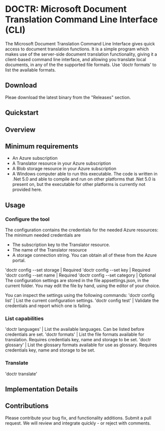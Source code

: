 # DOCTR: Microsoft Document Translation Command Line Interface (CLI)
The Microsoft Document Translation Command Line Interface gives quick access to document translation functions.
It is a simple program which makes use of the server-side document translation functionality, giving it a client-based
command line interface, and allowing you translate local documents, in any of the the supported file formats. Use 'doctr formats'
to list the available formats.

## Download
Pleae download the latest binary from the "Releases" section.
## Quickstart
## Overview

## Minimum requirements
- An Azure subscription
- A Translator resource in your Azure subscription
- A Blob storage resource in your Azure subscription
- A Windows computer able to run this executable. The code is written in .Net 5.0 and able to compile and run on other platforms that
.Net 5.0 is present on, but the executable for other platforms is currently not provided here.

## Usage
### Configure the tool
The configuration contains the credentials for the needed Azure resources:
The minimum needed credentials are
- The subscription key to the Translator resource.
- The name of the Translator resource 
- A storage connection string.
You can obtain all of these from the Azure portal.

'doctr config --set storage <Storage Connection String>	| Required
'doctr config --set key <Subscription key of the Translator resource>	| Required
'doctr config --set name <Name of the Azure Translator resource>	| Required
'doctr config --set category <Custom Translator category ID>	| Optional
The configuration settings are stored in the file appsettings.json, in the current folder.
You may edit the file by hand, using the editor of your choice. 

You can inspect the settings using the following commands:
'doctr config list'	| List the current configuration settings.
'doctr config test'	| Validate the credentials and report which one is failing.

### List capabilities
'doctr languages'	| List the available languages. Can be listed before credentials are set.
'doctr formats'		| List the file formats available for translation. Requires credentials key, name and storage to be set.
'doctr glossary'		| List the glossary formats available for use as glossary. Requires credentials key, name and storage to be set.

### Translate
'doctr translate'

## Implementation Details
## Contributions
Please contribute your bug fix, and functionality additions. Submit a pull request. We will review and integrate
quickly - or reject with comments.